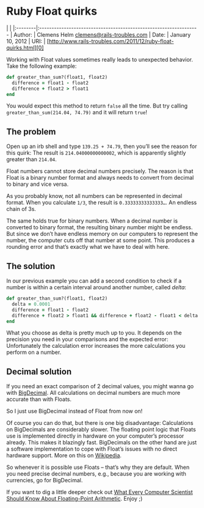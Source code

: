 Ruby Float quirks
=================

|         |
|:--------|:-----------------------------------------------------------------
| Author: | Clemens Helm <clemens@rails-troubles.com>
| Date:   | January 10, 2012
| URI:    | [http://www.rails-troubles.com/2011/12/ruby-float-quirks.html][0]

Working with Float values sometimes really leads to unexpected behavior. Take
the following example:

``` ruby
def greater_than_sum?(float1, float2)
  difference = float1 - float2
  difference + float2 > float1
end
```

You would expect this method to return `false` all the time. But try calling
`greater_than_sum(214.04, 74.79)` and it will return `true`!

The problem
-----------

Open up an irb shell and type `139.25 + 74.79`, then you’ll see the reason for
this quirk: The result is `214.04000000000002`, which is apparently slightly
greater than `214.04`.

Float numbers cannot store decimal numbers precisely. The reason is that Float
is a binary number format and always needs to convert from decimal to binary and
vice versa.

As you probably know, not all numbers can be represented in decimal format. When
you calculate `1/3`, the result is `0.33333333333333…`. An endless chain of 3s.

The same holds true for binary numbers. When a decimal number is converted to
binary format, the resulting binary number might be endless. But since we don’t
have endless memory on our computers to represent the number, the computer cuts
off that number at some point. This produces a rounding error and that’s exactly
what we have to deal with here.

The solution
------------

In our previous example you can add a second condition to check if a number is
within a certain interval around another number, called _delta_:

``` ruby
def greater_than_sum?(float1, float2)
  delta = 0.0001
  difference = float1 - float2
  difference + float2 > float1 && difference + float2 - float1 < delta
end
```

What you choose as delta is pretty much up to you. It depends on the precision
you need in your comparisons and the expected error: Unfortunately the
calculation error increases the more calculations you perform on a number.

Decimal solution
----------------

If you need an exact comparison of 2 decimal values, you might wanna go with
[BigDecimal][1]. All calculations on decimal numbers are much more accurate than
with Floats.

So I just use BigDecimal instead of Float from now on!

Of course you can do that, but there is one big disadvantage: Calculations on
BigDecimals are considerably slower. The floating point logic that Floats use is
implemented directly in hardware on your computer’s processor already. This
makes it blazingly fast. BigDecimals on the other hand are just a software
implementation to cope with Float’s issues with no direct hardware support. More
on this on [Wikipedia][2].

So whenever it is possible use Floats – that’s why they are default. When you
need precise decimal numbers, e.g., because you are working with currencies, go
for BigDecimal.

If you want to dig a little deeper check out [What Every Computer Scientist
Should Know About Floating-Point Arithmetic][3]. Enjoy ;)

[0]: http://www.rails-troubles.com/2011/12/ruby-float-quirks.html
[1]: http://www.ruby-doc.org/stdlib-1.9.3/libdoc/bigdecimal/rdoc/BigDecimal.html
[2]: http://en.wikipedia.org/wiki/Arbitrary-precision_arithmetic#Implementation_issues
[3]: http://docs.oracle.com/cd/E19957-01/806-3568/ncg_goldberg.html
